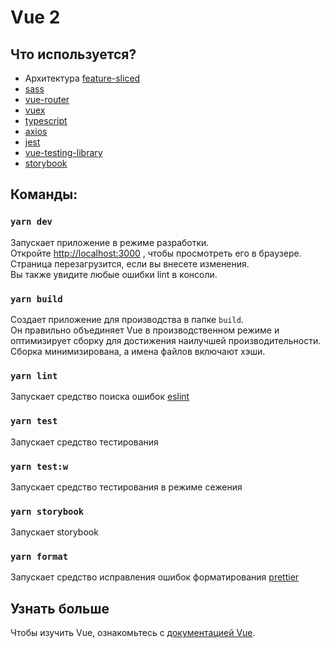 # Vue 2

## Что используется?
- Архитектура [feature-sliced](https://feature-sliced.design/)
- [sass](https://sass-lang.com/documentation)
- [vue-router](https://router.vuejs.org/installation.html)
- [vuex](https://vuex.vuejs.org/)
- [typescript](https://www.typescriptlang.org/docs/)
- [axios](https://github.com/axios/axios)
- [jest](https://jestjs.io/docs/getting-started)
- [vue-testing-library](https://testing-library.com/docs/vue-testing-library/intro/)
- [storybook](https://storybook.js.org/)

## Команды:

### `yarn dev`
Запускает приложение в режиме разработки.\
Откройте [http://localhost:3000](http://localhost:3000) , чтобы просмотреть его в браузере.
Страница перезагрузится, если вы внесете изменения.\
Вы также увидите любые ошибки lint в консоли.

### `yarn build`
Создает приложение для производства в папке `build`.\
Он правильно объединяет Vue в производственном режиме и оптимизирует сборку для достижения наилучшей производительности.
Сборка минимизирована, а имена файлов включают хэши.

### `yarn lint`
Запускает средство поиска ошибок [eslint](https://eslint.org/docs/user-guide/getting-started)

### `yarn test`
Запускает средство тестирования

### `yarn test:w`
Запускает средство тестирования в режиме сежения

### `yarn storybook`
Запускает storybook

### `yarn format`
Запускает средство исправления ошибок форматирования [prettier](https://prettier.io/docs/en/index.html)

## Узнать больше
Чтобы изучить Vue, ознакомьтесь с [документацией Vue](https://vuejs.org/guide/introduction.html).